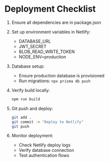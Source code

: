 # Deployment Checklist

1. Ensure all dependencies are in package.json
2. Set up environment variables in Netlify:
   - DATABASE_URL
   - JWT_SECRET
   - BLOB_READ_WRITE_TOKEN
   - NODE_ENV=production

3. Database setup:
   - Ensure production database is provisioned
   - Run migrations: `npx prisma db push`

4. Verify build locally:
   ```bash
   npm run build
   ```

5. Git push and deploy:
   ```bash
   git add .
   git commit -m "Deploy to Netlify"
   git push
   ```

6. Monitor deployment:
   - Check Netlify deploy logs
   - Verify database connection
   - Test authentication flows 